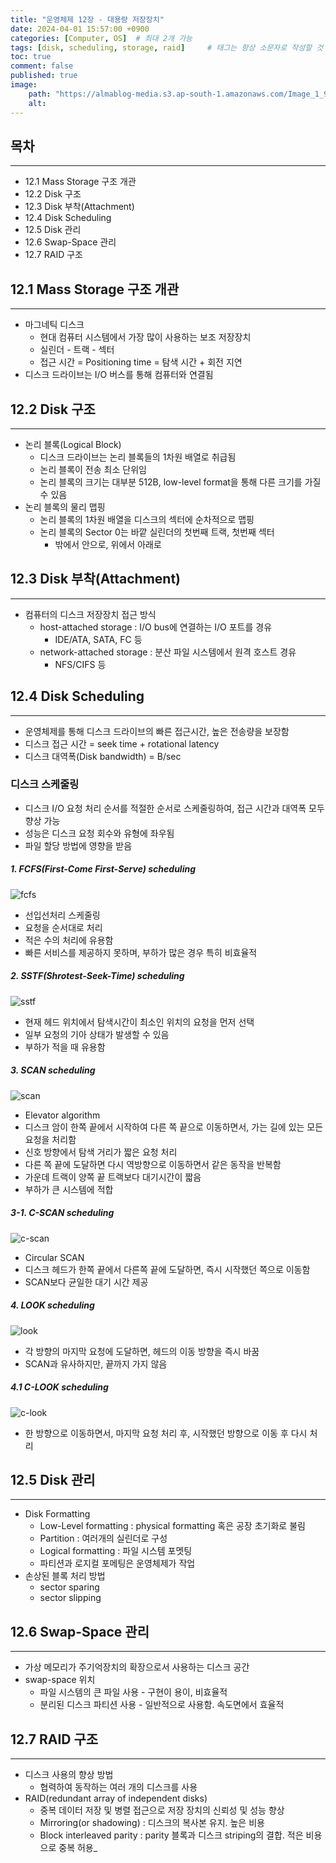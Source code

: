 ```yaml
---
title: "운영체제 12장 - 대용량 저장장치"
date: 2024-04-01 15:57:00 +0900
categories: [Computer, OS]  # 최대 2개 가능
tags: [disk, scheduling, storage, raid]     # 태그는 항상 소문자로 작성할 것
toc: true
comment: false
published: true
image:
    path: "https://almablog-media.s3.ap-south-1.amazonaws.com/Image_1_9f9c22b338.png"
    alt: 
---
```


## 목차
---

- 12.1 Mass Storage 구조 개관
- 12.2 Disk 구조
- 12.3 Disk 부착(Attachment)
- 12.4 Disk Scheduling
- 12.5 Disk 관리
- 12.6 Swap-Space 관리
- 12.7 RAID 구조

## 12.1 Mass Storage 구조 개관
---

- 마그네틱 디스크
	- 현대 컴퓨터 시스템에서 가장 많이 사용하는 보조 저장장치
	- 실린더 - 트랙 - 섹터
	- 접근 시간 = Positioning time = 탐색 시간 + 회전 지연
- 디스크 드라이브는 I/O 버스를 통해 컴퓨터와 연결됨

## 12.2 Disk 구조
---

- 논리 블록(Logical Block)
	- 디스크 드라이브는 논리 블록들의 1차원 배열로 취급됨
	- 논리 블록이 전송 최소 단위임
	- 논리 블록의 크기는 대부분 512B, low-level format을 통해 다른 크기를 가질 수 있음
- 논리 블록의 물리 맵핑
	- 논리 블록의 1차원 배열을 디스크의 섹터에 순차적으로 맵핑
	- 논리 블록의 Sector 0는 바깥 실린더의 첫번째 트랙, 첫번째 섹터
		- 밖에서 안으로, 위에서 아래로
	
## 12.3 Disk 부착(Attachment)
---

- 컴퓨터의 디스크 저장장치 접근 방식
	- host-attached storage : I/O bus에 연결하는 I/O 포트를 경유
		- IDE/ATA, SATA, FC 등
	- network-attached storage : 분산 파일 시스템에서 원격 호스트 경유
		- NFS/CIFS 등
 
## 12.4 Disk Scheduling
---

- 운영체제를 통해 디스크 드라이브의 빠른 접근시간, 높은 전송량을 보장함
- 디스크 접근 시간 = seek time + rotational latency
- 디스크 대역폭(Disk bandwidth) = B/sec

### 디스크 스케줄링

- 디스크 I/O 요청 처리 순서를 적절한 순서로 스케줄링하여, 접근 시간과 대역폭 모두 향상 가능
- 성능은 디스크 요청 회수와 유형에 좌우됨
- 파일 할당 방법에 영향을 받음

##### 1. FCFS(First-Come First-Serve) scheduling 

![fcfs](https://media.geeksforgeeks.org/wp-content/uploads/20200608201201/fcfs3.jpg)

- 선입선처리 스케줄링
- 요청을 순서대로 처리
- 적은 수의 처리에 유용함
- 빠른 서비스를 제공하지 못하며, 부하가 많은 경우 특히 비효율적

##### 2. SSTF(Shrotest-Seek-Time) scheduling

![sstf](https://media.geeksforgeeks.org/wp-content/uploads/20200608201702/sstf1.jpg)

- 현재 헤드 위치에서 탐색시간이 최소인 위치의 요청을 먼저 선택
- 일부 요청의 기아 상태가 발생할 수 있음
- 부하가 적을 때 유용함

##### 3. SCAN scheduling

![scan](https://media.geeksforgeeks.org/wp-content/uploads/20200608202008/scan4.jpg)

- Elevator algorithm
- 디스크 암이 한쪽 끝에서 시작하여 다른 쪽 끝으로 이동하면서, 가는 길에 있는 모든 요청을 처리함
- 신호 방향에서 탐색 거리가 짧은 요청 처리
- 다른 쪽 끝에 도달하면 다시 역방향으로 이동하면서 같은 동작을 반복함
- 가운데 트랙이 양쪽 끝 트랙보다 대기시간이 짧음
- 부하가 큰 시스템에 적합

##### 3-1. C-SCAN scheduling

![c-scan](https://media.geeksforgeeks.org/wp-content/uploads/20200608202230/cscan1.jpg)

- Circular SCAN
- 디스크 헤드가 한쪽 끝에서 다른쪽 끝에 도달하면, 즉시 시작했던 쪽으로 이동함
- SCAN보다 균일한 대기 시간 제공
##### 4. LOOK scheduling

![look](https://media.geeksforgeeks.org/wp-content/uploads/20200608202613/look1.jpg)

- 각 방향의 마지막 요청에 도달하면, 헤드의 이동 방향을 즉시 바꿈
- SCAN과 유사하지만, 끝까지 가지 않음

##### 4.1 C-LOOK scheduling

![c-look](https://media.geeksforgeeks.org/wp-content/uploads/20200608202846/clook1.jpg)

- 한 방향으로 이동하면서, 마지막 요청 처리 후, 시작했던 방향으로 이동 후 다시 처리

## 12.5 Disk 관리
---

- Disk Formatting
	- Low-Level formatting : physical formatting 혹은 공장 초기화로 불림
	- Partition : 여러개의 실린더로 구성
	- Logical formatting : 파일 시스템 포멧팅
	- 파티션과 로지컬 포메팅은 운영체제가 작업
- 손상된 블록 처리 방법
	- sector sparing 
	- sector slipping

## 12.6 Swap-Space 관리
---

- 가상 메모리가 주기억장치의 확장으로서 사용하는 디스크 공간
- swap-space 위치
	- 파일 시스템의 큰 파일 사용 - 구현이 용이, 비효율적
	- 분리된 디스크 파티션 사용 - 일반적으로 사용함. 속도면에서 효율적

## 12.7 RAID 구조
---

- 디스크 사용의 향상 방법
	- 협력하여 동작하는 여러 개의 디스크를 사용
- RAID(redundant array of independent disks)
	- 중복 데이터 저장 및 병렬 접근으로 저장 장치의 신뢰성 및 성능 향상
	- Mirroring(or shadowing) : 디스크의 복사본 유지. 높은 비용
	- Block interleaved parity : parity 블록과 디스크 striping의 결합. 적은 비용으로 중복 허용_

